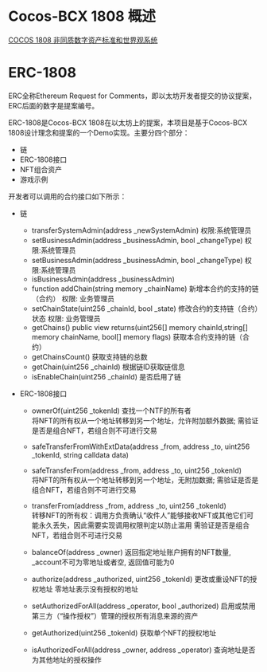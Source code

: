 # Cocos-BCX 1808 概述
[COCOS 1808 非同质数字资产标准和世界观系统](https://github.com/Cocos-BCX/1808/blob/master/README.md)

# ERC-1808
ERC全称Ethereum Request for Comments，即以太坊开发者提交的协议提案，ERC后面的数字是提案编号。

ERC-1808是Cocos-BCX 1808在以太坊上的提案，本项目是基于Cocos-BCX 1808设计理念和提案的一个Demo实现。主要分四个部分：
* 链
* ERC-1808接口
* NFT组合资产
* 游戏示例

开发者可以调用的合约接口如下所示：

* 链
  * transferSystemAdmin(address _newSystemAdmin) 权限:系统管理员
  * setBusinessAdmin(address _businessAdmin, bool _changeType)  权限:系统管理员
  * setBusinessAdmin(address _businessAdmin, bool _changeType)  权限:系统管理员
  * isBusinessAdmin(address _businessAdmin)
  * function addChain(string memory _chainName) 新增本合约的支持的链（合约）  权限: 业务管理员
  * setChainState(uint256 _chainId, bool _state)  修改合约的支持链（合约）状态  权限: 业务管理员
  * getChains() public view returns(uint256[] memory chainId,string[] memory chainName, bool[] memory flags)  获取本合约支持的链（合约）
  * getChainsCount()  获取支持链的总数
  * getChain(uint256 _chainId)  根据链ID获取链信息
  * isEnableChain(uint256 _chainId) 是否启用了链
 
* ERC-1808接口
  * ownerOf(uint256 _tokenId) 查找一个NTF的所有者  
  将NFT的所有权从一个地址转移到另一个地址，允许附加额外数据; 需验证是否是组合NFT，若组合则不可进行交易
    
  * safeTransferFromWithExtData(address _from, address _to, uint256 _tokenId, string calldata data) 
    
  * safeTransferFrom(address _from, address _to, uint256 _tokenId)  
    将NFT的所有权从一个地址转移到另一个地址，无附加数据; 需验证是否是组合NFT，若组合则不可进行交易
      
  * transferFrom(address _from, address _to, uint256 _tokenId)  
    转移NFT的所有权：调用方负责确认“收件人”能够接收NFT或其他它们可能永久丢失，因此需要实现调用权限判定以防止滥用
    需验证是否是组合NFT，若组合则不可进行交易
      
  * balanceOf(address _owner)  返回指定地址账户拥有的NFT数量, _account不可为零地址或者空, 返回值可能为0
    
  * authorize(address _authorized, uint256 _tokenId) 更改或重设NFT的授权地址 零地址表示没有授权的地址
    
  * setAuthorizedForAll(address _operator, bool _authorized) 启用或禁用第三方（“操作授权”）管理的授权所有消息来源的资产
    
  * getAuthorized(uint256 _tokenId) 获取单个NFT的授权地址
    
  * isAuthorizedForAll(address _owner, address _operator) 查询地址是否为其他地址的授权操作
  
  


